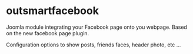 # outsmartfacebook
Joomla module integrating your Facebook page onto you webpage.
Based on the new facebook page plugin.

Configuration options to show posts, friends faces, header photo, etc ...